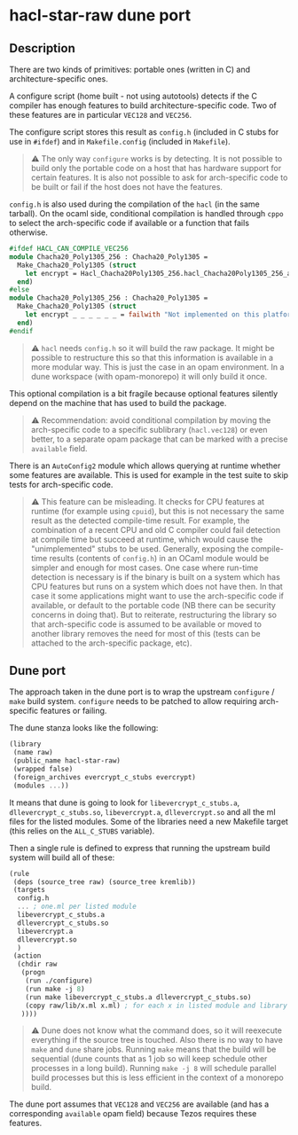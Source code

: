 # hacl-star-raw dune port

## Description

There are two kinds of primitives: portable ones (written in C) and architecture-specific ones.

A configure script (home built - not using autotools) detects if the C compiler has enough features to build architecture-specific code. Two of these features are in particular `VEC128` and `VEC256`.

The configure script stores this result as `config.h` (included in C stubs for use in `#ifdef`) and in `Makefile.config` (included in `Makefile`).

> :warning: The only way `configure` works is by detecting. It is not possible to build only the portable code on a host that has hardware support for certain features. It is also not possible to ask for arch-specific code to be built or fail if the host does not have the features.

`config.h` is also used during the compilation of the `hacl` (in the same tarball). On the ocaml side, conditional compilation is handled through `cppo` to select the arch-specific code if available or a function that fails otherwise.

```ocaml
#ifdef HACL_CAN_COMPILE_VEC256
module Chacha20_Poly1305_256 : Chacha20_Poly1305 =
  Make_Chacha20_Poly1305 (struct
    let encrypt = Hacl_Chacha20Poly1305_256.hacl_Chacha20Poly1305_256_aead_encrypt
  end)
#else
module Chacha20_Poly1305_256 : Chacha20_Poly1305 =
  Make_Chacha20_Poly1305 (struct
    let encrypt _ _ _ _ _ _ = failwith "Not implemented on this platform"
  end)
#endif
```

> :warning: `hacl` needs `config.h` so it will build the raw package. It might be possible to restructure this so that this information is available in a more modular way. This is just the case in an opam environment. In a dune workspace (with opam-monorepo) it will only build it once.

This optional compilation is a bit fragile because optional features silently depend on the machine that has used to build the package.

> :warning: Recommendation: avoid conditional compilation by moving the arch-specific code to a specific sublibrary (`hacl.vec128`) or even better, to a separate opam package that can be marked with a precise `available` field.

There is an `AutoConfig2` module which allows querying at runtime whether some features are available. This is used for example in the test suite to skip tests for arch-specific code.

> :warning: This feature can be misleading. It checks for CPU features at runtime (for example using `cpuid`), but this is not necessary the same result as the detected compile-time result. For example, the combination of a recent CPU and old C compiler could fail detection at compile time but succeed at runtime, which would cause the "unimplemented" stubs to be used. Generally, exposing the compile-time results (contents of `config.h`) in an OCaml module would be simpler and enough for most cases. One case where run-time detection is necessary is if the binary is built on a system which has CPU features but runs on a system which does not have then. In that case it some applications might want to use the arch-specific code if available, or default to the portable code (NB there can be security concerns in doing that). But to reiterate, restructuring the library so that arch-specific code is assumed to be available or moved to another library removes the need for most of this (tests can be attached to the arch-specific package, etc).

## Dune port

The approach taken in the dune port is to wrap the upstream `configure` / `make` build system. `configure` needs to be patched to allow requiring arch-specific features or failing.

The dune stanza looks like the following:

```scheme
(library
 (name raw)
 (public_name hacl-star-raw)
 (wrapped false)
 (foreign_archives evercrypt_c_stubs evercrypt)
 (modules ...))
```

It means that dune is going to look for `libevercrypt_c_stubs.a`, `dllevercrypt_c_stubs.so`, `libevercrypt.a`, `dllevercrypt.so` and all the ml files for the listed modules. Some of the libraries need a new Makefile target (this relies on the `ALL_C_STUBS` variable).

Then a single rule is defined to express that running the upstream build system will build all of these:

```scheme
(rule
 (deps (source_tree raw) (source_tree kremlib))
 (targets
  config.h
  ... ; one.ml per listed module
  libevercrypt_c_stubs.a
  dllevercrypt_c_stubs.so
  libevercrypt.a
  dllevercrypt.so
  )
 (action
  (chdir raw
   (progn
    (run ./configure)
    (run make -j 8)
    (run make libevercrypt_c_stubs.a dllevercrypt_c_stubs.so)
    (copy raw/lib/x.ml x.ml) ; for each x in listed module and library
   ))))
```

> :warning: Dune does not know what the command does, so it will reexecute everything if the source tree is touched. Also there is no way to have `make` and `dune` share jobs. Running `make` means that the build will be sequential (dune counts that as 1 job so will keep schedule other processes in a long build). Running `make -j 8` will schedule parallel build processes but this is less efficient in the context of a monorepo build.

The dune port assumes that `VEC128` and `VEC256` are available (and has a corresponding `available` opam field) because Tezos requires these features.
